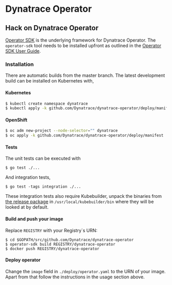 # Dynatrace Operator

## Hack on Dynatrace Operator

[Operator SDK](https://github.com/operator-framework/operator-sdk) is the underlying framework for Dynatrace Operator. The `operator-sdk` tool needs to be installed upfront as outlined in the
[Operator SDK User Guide](https://github.com/operator-framework/operator-sdk/blob/master/doc/user-guide.md#install-the-operator-sdk-cli).

### Installation

There are automatic builds from the master branch. The latest development build can be installed on Kubernetes with,

#### Kubernetes
```sh
$ kubectl create namespace dynatrace
$ kubectl apply -k github.com/Dynatrace/dynatrace-operator/deploy/manifest
```

#### OpenShift
```sh
$ oc adm new-project --node-selector="" dynatrace
$ oc apply -k github.com/Dynatrace/dynatrace-operator/deploy/manifest
```

#### Tests

The unit tests can be executed with

```
$ go test ./...
```

And integration tests,

```
$ go test -tags integration ./...
```

These integration tests also require Kubebuilder, unpack the binaries from [the release package](https://github.com/kubernetes-sigs/kubebuilder/releases/download/v1.0.8/kubebuilder_1.0.8_linux_amd64.tar.gz) in `/usr/local/kubebuilder/bin` where they will be looked at by default.

#### Build and push your image
Replace `REGISTRY` with your Registry\`s URN:
```
$ cd $GOPATH/src/github.com/Dynatrace/dynatrace-operator
$ operator-sdk build REGISTRY/dynatrace-operator
$ docker push REGISTRY/dynatrace-operator
```

#### Deploy operator
Change the `image` field in `./deploy/operator.yaml` to the URN of your image.
Apart from that follow the instructions in the usage section above.
